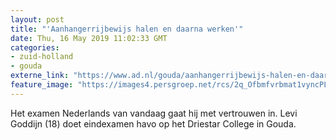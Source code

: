 ```yaml
---
layout: post
title: "'Aanhangerrijbewijs halen en daarna werken'"
date: Thu, 16 May 2019 11:02:33 GMT
categories: 
- zuid-holland 
- gouda 
externe_link: "https://www.ad.nl/gouda/aanhangerrijbewijs-halen-en-daarna-werken~a79ddbc1/"
feature_image: "https://images4.persgroep.net/rcs/2q_Ofbmfvrbmat1vyncPLr5IzPU/diocontent/147581532/_fitwidth/400/?appId=21791a8992982cd8da851550a453bd7f&quality=0.7"
---
```


Het examen Nederlands van vandaag gaat hij met vertrouwen in. Levi Goddijn (18) doet eindexamen havo op het Driestar College in Gouda.
